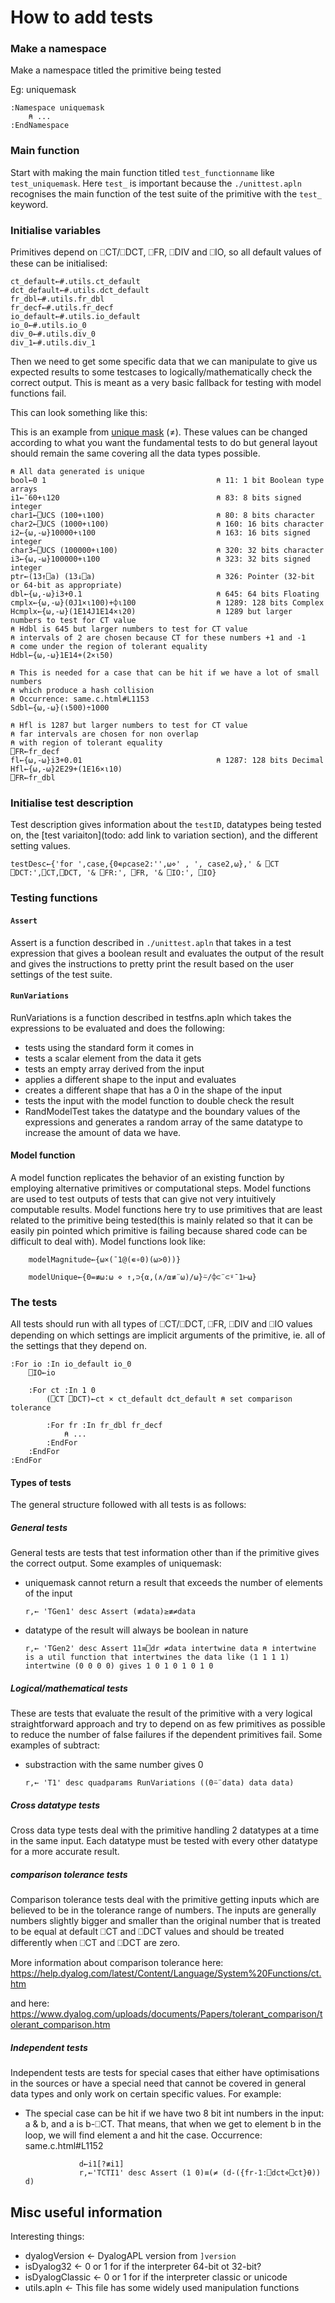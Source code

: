 # How to add tests

### Make a namespace

Make a namespace titled the primitive being tested

Eg: uniquemask

```APL
:Namespace uniquemask
    ⍝ ...
:EndNamespace
```

### Main function

Start with making the main function titled `test_functionname` like `test_uniquemask`. Here `test_` is important because the `./unittest.apln` recognises the main function of the test suite of the primitive with the `test_` keyword.

### Initialise variables

Primitives depend on ⎕CT/⎕DCT, ⎕FR, ⎕DIV and ⎕IO, so all default values of these can be initialised:

```APL
ct_default←#.utils.ct_default
dct_default←#.utils.dct_default
fr_dbl←#.utils.fr_dbl
fr_decf←#.utils.fr_decf
io_default←#.utils.io_default
io_0←#.utils.io_0
div_0←#.utils.div_0
div_1←#.utils.div_1
```

Then we need to get some specific data that we can manipulate to give us expected results to some testcases to logically/mathematically check the correct output. This is meant as a very basic fallback for testing with model functions fail.

This can look something like this:

This is an example from [unique mask](tests\uniquemask.apln) (≠). These values can be changed according to what you want the fundamental tests to do but general layout should remain the same covering all the data types possible.

```APL
⍝ All data generated is unique
bool←0 1                                      ⍝ 11: 1 bit Boolean type arrays
i1←¯60+⍳120                                   ⍝ 83: 8 bits signed integer
char1←⎕UCS (100+⍳100)                         ⍝ 80: 8 bits character
char2←⎕UCS (1000+⍳100)                        ⍝ 160: 16 bits character
i2←{⍵,-⍵}10000+⍳100                           ⍝ 163: 16 bits signed integer
char3←⎕UCS (100000+⍳100)                      ⍝ 320: 32 bits character
i3←{⍵,-⍵}100000+⍳100                          ⍝ 323: 32 bits signed  integer
ptr←(13↑⎕a) (13↓⎕a)                           ⍝ 326: Pointer (32-bit or 64-bit as appropriate)
dbl←{⍵,-⍵}i3+0.1                              ⍝ 645: 64 bits Floating
cmplx←{⍵,-⍵}(0J1×⍳100)+⌽⍳100                  ⍝ 1289: 128 bits Complex
Hcmplx←{⍵,-⍵}(1E14J1E14×⍳20)                  ⍝ 1289 but larger numbers to test for CT value
⍝ Hdbl is 645 but larger numbers to test for CT value
⍝ intervals of 2 are chosen because CT for these numbers +1 and -1
⍝ come under the region of tolerant equality
Hdbl←{⍵,-⍵}1E14+(2×⍳50)

⍝ This is needed for a case that can be hit if we have a lot of small numbers 
⍝ which produce a hash collision
⍝ Occurrence: same.c.html#L1153
Sdbl←{⍵,-⍵}(⍳500)÷1000

⍝ Hfl is 1287 but larger numbers to test for CT value
⍝ far intervals are chosen for non overlap 
⍝ with region of tolerant equality
⎕FR←fr_decf
fl←{⍵,-⍵}i3+0.01                              ⍝ 1287: 128 bits Decimal
Hfl←{⍵,-⍵}2E29+(1E16×⍳10)
⎕FR←fr_dbl
```

### Initialise test description

Test description gives information about the `testID`, datatypes being tested on, the [test variaiton](todo: add link to variation section), and the different setting values.

```APL
testDesc←{'for ',case,{0∊⍴case2:'',⍵⋄' , ', case2,⍵},' & ⎕CT ⎕DCT:',⎕CT,⎕DCT, '& ⎕FR:', ⎕FR, '& ⎕IO:', ⎕IO}
```

### Testing functions

#### `Assert`

Assert is a function described in `./unittest.apln` that takes in a test expression that gives a boolean result and evaluates the output of the result and gives the instructions to pretty print the result based on the user settings of the test suite.

#### `RunVariations`

RunVariations is a function described in testfns.apln which takes the expressions to be evaluated and does the following:
- tests using the standard form it comes in
- tests a scalar element from the data it gets
- tests an empty array derived from the input
- applies a different shape to the input and evaluates
- creates a different shape that has a 0 in the shape of the input
- tests the input with the model function to double check the result
- RandModelTest takes the datatype and the boundary values of the expressions and generates a random array of the same datatype to increase the amount of data we have.

#### Model function

A model function replicates the behavior of an existing function by employing alternative primitives or computational steps. Model functions are used to test outputs of tests that can give not very intuitively computable results. Model functions here try to use primitives that are least related to the primitive being tested(this is mainly related so that it can be easily pin pointed which primitive is failing because shared code can be difficult to deal with). Model functions look like:

```APL
    modelMagnitude←{⍵×(¯1@(∊∘0)(⍵>0))}
```

```APL
    modelUnique←{0=≢⍵:⍵ ⋄ ↑,⊃{⍺,(∧/⍺≢¨⍵)/⍵}⍨/⌽⊂¨⊂⍤¯1⊢⍵}
```

### The tests

All tests should run with all types of ⎕CT/⎕DCT, ⎕FR, ⎕DIV and ⎕IO values depending on which settings are implicit arguments of the primitive, ie. all of the settings that they depend on.

```APL
:For io :In io_default io_0
    ⎕IO←io

    :For ct :In 1 0 
        (⎕CT ⎕DCT)←ct × ct_default dct_default ⍝ set comparison tolerance

        :For fr :In fr_dbl fr_decf
            ⍝ ...
        :EndFor
    :EndFor
:EndFor
```

#### Types of tests

The general structure followed with all tests is as follows:

##### General tests

General tests are tests that test information other than if the primitive gives the correct output. Some examples of uniquemask:

- uniquemask cannot return a result that exceeds the number of elements of the input
    ```APL
    r,← 'TGen1' desc Assert (≢data)≥≢≠data
    ```

- datatype of the result will always be boolean in nature
    ```APL
    r,← 'TGen2' desc Assert 11≡⎕dr ≠data intertwine data ⍝ intertwine is a util function that intertwines the data like (1 1 1 1) intertwine (0 0 0 0) gives 1 0 1 0 1 0 1 0
    ```

##### Logical/mathematical tests

These are tests that evaluate the result of the primitive with a very logical straightforward approach and try to depend on as few primitives as possible to reduce the number of false failures if the dependent primitives fail. Some examples of subtract:

- substraction with the same number gives 0
    ```APL
    r,← 'T1' desc quadparams RunVariations ((0⍨¨data) data data)
    ```

##### Cross datatype tests

Cross data type tests deal with the primitive handling 2 datatypes at a time in the same input. Each datatype must be tested with every other datatype for a more accurate result.

##### comparison tolerance tests

Comparison tolerance tests deal with the primitive getting inputs which are believed to be in the tolerance range of numbers. The inputs are generally numbers slightly bigger and smaller than the original number that is treated to be equal at default ⎕CT and ⎕DCT values and should be treated differently when ⎕CT and ⎕DCT are zero.

More information about comparison tolerance here: https://help.dyalog.com/latest/Content/Language/System%20Functions/ct.htm

and here: https://www.dyalog.com/uploads/documents/Papers/tolerant_comparison/tolerant_comparison.htm

##### Independent tests

Independent tests are tests for special cases that either have optimisations in the sources or have a special need that cannot be covered in general data types and only work on certain specific values. For example:
- The special case can be hit if we have two 8 bit int numbers in the input: a & b, and a is b-⎕CT. That means, that when we get to element b in the loop, we will find element a and hit the case.
Occurrence: same.c.html#L1152
    ```APL
                d←i1[?≢i1]
                r,←'TCTI1' desc Assert (1 0)≡(≠ (d-({fr-1:⎕dct⋄⎕ct}⍬)) d)
    ```
## Misc useful information

Interesting things:
- dyalogVersion ← DyalogAPL version from `]version`
- isDyalog32 ← 0 or 1 for if the interpreter 64-bit ot 32-bit?
- isDyalogClassic ← 0 or 1 for if the interpreter classic or unicode
- utils.apln ← This file has some widely used manipulation functions